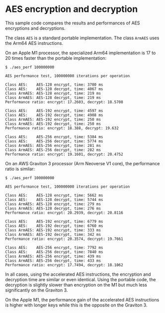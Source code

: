 # AES encryption and decryption

This sample code compares the results and performances of AES encryptions and decryptions.

The class `AES` is a standard portable implementation. The class `ArmAES`
uses the Arm64 AES instructions.

On an Apple M1 processor, the specialized Arm64 implementation is 17 to 20 times faster
than the portable implementation:
~~~
$ ./aes_perf 100000000

AES performance test, 100000000 iterations per operation 

Class AES:    AES-128 encrypt, time: 3780 ms
Class AES:    AES-128 decrypt, time: 4067 ms
Class ArmAES: AES-128 encrypt, time: 219 ms
Class ArmAES: AES-128 decrypt, time: 219 ms
Performance ratio: encrypt: 17.2603, decrypt: 18.5708

Class AES:    AES-192 encrypt, time: 4597 ms
Class AES:    AES-192 decrypt, time: 4908 ms
Class ArmAES: AES-192 encrypt, time: 250 ms
Class ArmAES: AES-192 decrypt, time: 250 ms
Performance ratio: encrypt: 18.388, decrypt: 19.632

Class AES:    AES-256 encrypt, time: 5384 ms
Class AES:    AES-256 decrypt, time: 5774 ms
Class ArmAES: AES-256 encrypt, time: 281 ms
Class ArmAES: AES-256 decrypt, time: 282 ms
Performance ratio: encrypt: 19.1601, decrypt: 20.4752
~~~

On an AWS Graviton 3 processor (Arm Neoverse V1 core), the performance ratio is similar:
~~~
$ ./aes_perf 100000000

AES performance test, 100000000 iterations per operation

Class AES:    AES-128 encrypt, time: 5662 ms
Class AES:    AES-128 decrypt, time: 5744 ms
Class ArmAES: AES-128 encrypt, time: 279 ms
Class ArmAES: AES-128 decrypt, time: 276 ms
Performance ratio: encrypt: 20.2939, decrypt: 20.8116

Class AES:    AES-192 encrypt, time: 6779 ms
Class AES:    AES-192 decrypt, time: 6760 ms
Class ArmAES: AES-192 encrypt, time: 333 ms
Class ArmAES: AES-192 decrypt, time: 342 ms
Performance ratio: encrypt: 20.3574, decrypt: 19.7661

Class AES:    AES-256 encrypt, time: 7792 ms
Class AES:    AES-256 decrypt, time: 7840 ms
Class ArmAES: AES-256 encrypt, time: 439 ms
Class ArmAES: AES-256 decrypt, time: 433 ms
Performance ratio: encrypt: 17.7494, decrypt: 18.1062
~~~

In all cases, using the accelerated AES instructions, the encryption and
decryption time are similar or even identical. Using the portable code,
the decryption is slightly slower than encryption on the M1 but much
less significantly on the Graviton 3.

On the Apple M1, the performance gain of the accelerated AES instructions
is higher with longer keys while this is the opposite on the Graviton 3.
